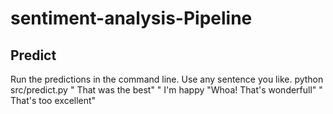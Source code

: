 
# sentiment-analysis-Pipeline
## Predict
Run the predictions in the command line. Use any sentence you like.
python src/predict.py " That was the best"  " I'm happy "Whoa! That's wonderfull"  " That's too excellent"